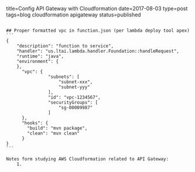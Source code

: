 title=Config API Gateway with Cloudformation
date=2017-08-03
type=post
tags=blog cloudformation apigateway
status=published
~~~~~~

## Proper formatted vpc in function.json (per lambda deploy tool apex)
```
{
    "description": "function to service",
    "handler": "us.ltai.lambda.handler.Foundation::handleRequest",
    "runtime": "java",
    "environment": {
    },
      "vpc": {
                "subnets": [
                    "subnet-xxx",
                    "subnet-yyy"
                ],
                "id": "vpc-1234567",
                "securityGroups": [
                    "sg-00009987"
                ]
      },
      "hooks": {
        "build": "mvn package",
        "clean": "mvn clean"
      }
}
```

Notes form studying AWS Cloudformation related to API Gateway:
    1. 